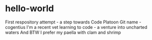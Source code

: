 # hello-world
First respository attempt - a step towards Code Platoon
Git name - cogentius
I'm a recent vet learning to code - a venture into uncharted waters
And BTW I prefer my paella with clam and shrimp
